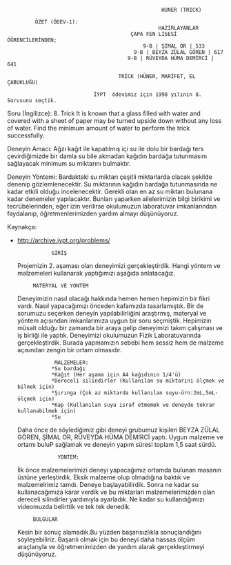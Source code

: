                                                           
                                                      HÜNER (TRICK)
             
             ÖZET (ÖDEV-1):
                                                     HAZIRLAYANLAR
                                            ÇAPA FEN LİSESİ ÖĞRENCİLERİNDEN;
                                                9-B | ŞİMAL OR | 533
                                             9-B | BEYZA ZÜLAL GÖREN | 617
                                           9-B | RÜVEYDA HÜMA DEMİRCİ | 641
                                    
                                        TRİCK (HÜNER, MARİFET, EL ÇABUKLUĞU)
                                
                                İYPT  ödevimiz için 1998 yılının 8. Sorusunu seçtik.
  Soru (İngilizce):  8. Trick
It is known that a glass filled with water and covered with a sheet of paper may be turned upside down without any loss of water. Find the minimum amount of water to perform the trick successfully.

Deneyin Amacı: Ağzı kağıt ile kapatılmış içi su ile dolu bir bardağı ters çevirdiğimizde bir damla su bile akmadan kağıdın bardağa tutunmasını sağlayacak minimum su miktarını bulmaktır.

Deneyin Yöntemi: Bardaktaki su miktarı çeşitli miktarlarda olacak şekilde denenip gözlemlenecektir. Su miktarının kağıdın bardağa tutunmasında ne kadar etkili olduğu incelenecektir. Gerekli olan en az su miktarı bulunana kadar denemeler yapılacaktır. Bunları yaparken ailelerimizin bilgi birikimi ve tecrübelerinden, eğer izin verilirse okulumuzun laboratuvar imkanlarından faydalanıp, öğretmenlerimizden yardım almayı düşünüyoruz. 

  Kaynakça:
* http://archive.iypt.org/problems/ 

                 GİRİŞ
   Projemizin 2. aşaması olan deneyimizi gerçekleştirdik. Hangi yöntem ve malzemeleri kullanarak yaptığımızı aşağıda anlatacağız.
   
           MATERYAL VE YÖNTEM
     Deneyimizin nasıl olacağı hakkında hemen hemen hepimizin bir fikri vardı. Nasıl yapacağımızı önceden kafamızda tasarlamıştık. Bir de sorumuzu seçerken deneyin yapılabilirliğini araştırmış, materyal ve yöntem açısından imkanlarımıza uygun bir soru seçmiştik. Hepimizin müsait olduğu bir zamanda bir araya gelip deneyimizi takım çalışması ve iş birliği ile yaptık. 
     Deneyimizi okulumuzun Fizik Laboratuvarında gerçekleştirdik. Burada yapmamızın sebebi hem sessiz hem de malzeme açısından zengin bir ortam olmasıdır.
           
                  MALZEMELER:
                 *Su bardağı
                 *Kağıt (Her aşama için A4 kağıdının 1/4'ü)
                 *Dereceli silindirler (Kullanılan su miktarını ölçmek ve bilmek için)
                 *Şırınga (Çok az miktarda kullanılan suyu-örn:2mL,5mL-ölçmek için)
                 *Kap (Kullanılan suyu israf etmemek ve deneyde tekrar kullanabilmek için)
                 *Su 
     
    Daha önce de söylediğimiz gibi deneyi grubumuz kişileri BEYZA ZÜLAL GÖREN, ŞİMAL OR, RÜVEYDA HÜMA DEMİRCİ yaptı. 
Uygun malzeme ve ortamı buluP sağlamak ve deneyin yapım süresi toplam 1,5 saat sürdü.
     
                   YÖNTEM: 
   İlk önce malzemelerimizi deneyi yapacağımız ortamda bulunan masanın üstüne yerleştirdik. Eksik malzeme olup olmadığına baktık ve malzemelrimiz tamdı. Deneye başlayabilirdik. Sonra ne kadar su kullanacağımıza karar verdik ve bu miktarları malzemelerimizden olan dereceli silindirler yardımıyla ayarladık. Ne kadar su kullandığımızı videomuzda belirttik ve tek tek denedik. 
   
           BULGULAR
    Kesin bir sonuç alamadık.Bu yüzden başarısızlıkla sonuçlandığını söyleyebiliriz. Başarılı olmak için bu deneyi daha hassas ölçüm araçlarıyla ve öğretmenimizden de yardım alarak gerçekleştirmeyi düşünüyoruz.
         
